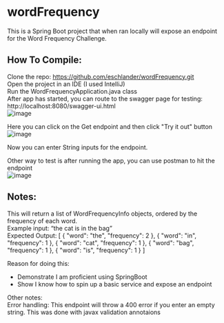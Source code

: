 # wordFrequency
This is a Spring Boot project that when ran locally will expose an endpoint for the Word Frequency Challenge.

## How To Compile:
Clone the repo: https://github.com/eschlander/wordFrequency.git  
Open the project in an IDE (I used IntelliJ)  
Run the WordFrequencyApplication.java class  
After app has started, you can route to the swagger page for testing: http://localhost:8080/swagger-ui.html  
![image](https://user-images.githubusercontent.com/21092336/192073515-ab718bc0-43e2-4087-bb9a-e77c7390fa3b.png)  
  
Here you can click on the Get endpoint and then click "Try it out" button  
![image](https://user-images.githubusercontent.com/21092336/192073572-6f6d1de4-341a-451a-92b5-c6562f0591df.png)  
  
Now you can enter String inputs for the endpoint.  
  
Other way to test is after running the app, you can use postman to hit the endpoint  
![image](https://user-images.githubusercontent.com/21092336/192073857-27917757-560b-40e8-868a-9b5385f9935d.png)  
  
  
## Notes:
This will return a list of WordFrequencyInfo objects, ordered by the frequency of each word.  
Example input: “the cat is in the bag”  
Expected Output: [
  {
    "word": "the",
    "frequency": 2
  },
  {
    "word": "in",
    "frequency": 1
  },
  {
    "word": "cat",
    "frequency": 1
  },
  {
    "word": "bag",
    "frequency": 1
  },
  {
    "word": "is",
    "frequency": 1
  }
]
  
Reason for doing this:  
- Demonstrate I am proficient using SpringBoot  
- Show I know how to spin up a basic service and expose an endpoint  
  
Other notes:  
Error handling: This endpoint will throw a 400 error if you enter an empty string. This was done with javax validation annotaions  

